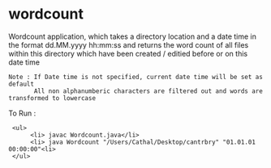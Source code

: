 # wordcount

<p> Wordcount application, which takes a directory location and a date time in the format dd.MM.yyyy hh:mm:ss
     and returns the word count of all files within this directory which have been created / editied before or on this date       time
     
    Note : If Date time is not specified, current date time will be set as default
           All non alphanumberic characters are filtered out and words are transformed to lowercase
<p>
     
     
<p> To Run :
     
     <ul>
          <li> javac Wordcount.java</li>
          <li> java Wordcount "/Users/Cathal/Desktop/cantrbry" "01.01.01 00:00:00"<li>
     </ul>
</p>
